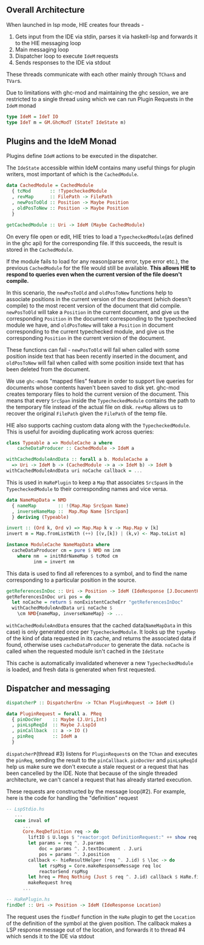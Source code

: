 ## Overall Architecture

When launched in lsp mode, HIE creates four threads - 

 1. Gets input from the IDE via stdin, parses it via haskell-lsp 
    and forwards it to the HIE messaging loop
 2. Main messaging loop
 3. Dispatcher loop to execute `IdeM` requests
 4. Sends responses to the IDE via stdout
 
These threads communicate with each other mainly through `TChan`s and `TVar`s.
 
Due to limitations with ghc-mod and maintaining the ghc session, we are restricted to
a single thread using which we can run Plugin Requests in the `IdeM` monad

```haskell
type IdeM = IdeT IO
type IdeT m = GM.GhcModT (StateT IdeState m)
```

## Plugins and the IdeM Monad

Plugins define `IdeM` actions to be executed in the dispatcher.

The `IdeState` accessible within IdeM contains many useful things for
plugin writers, most important of which is the `CachedModule`.

```haskell
data CachedModule = CachedModule
  { tcMod       :: !TypecheckedModule
  , revMap      :: FilePath -> FilePath
  , newPosToOld :: Position -> Maybe Position
  , oldPosToNew :: Position -> Maybe Position
  }

getCachedModule :: Uri -> IdeM (Maybe CachedModule)
```

On every file open or edit, HIE tries to load a `TypecheckedModule`(as defined in the ghc api)
for the corresponding file. If this succeeds, the result is stored in the `CachedModule`.

If the module fails to load for any reason(parse error, type error etc.), the previous 
`CachedModule` for the file would still be available. __This allows HIE to respond to queries 
even when the current version of the file doesn't compile.__

In this scenario, the `newPosToOld` and `oldPosToNew` functions help to associate 
positions in the current version of the document (which doesn't compile) to the most recent
version of the document that did compile. `newPosToOld` will take a `Position` in the current
document, and give us the corresponding `Position` in the document corresponding to the
typechecked module we have, and `oldPosToNew` will take a `Position` in document corresponding
to the current typechecked module, and give us the corresponding `Position` in the current
version of the document.

These functions can fail - `newPosToOld` will fail when called with some position inside text
that has been recently inserted in the document, and `oldPosToNew` will fail when called with
some position inside text that has been deleted from the document.

We use `ghc-mod`s "mapped files" feature in order to support live queries for documents whose
contents haven't been saved to disk yet. ghc-mod creates temporary files to hold the current
version of the document. This means that every `SrcSpan` inside the `TypecheckedModule`
contains the path to the temporary file instead of the actual file on disk. `revMap` allows us
to recover the original `FilePath` given the `FilePath` of the temp file.

HIE also supports caching custom data along with the `TypecheckedModule`. This is useful
for avoiding duplicating work across queries:

```haskell
class Typeable a => ModuleCache a where
    cacheDataProducer :: CachedModule -> IdeM a

withCachedModuleAndData :: forall a b. ModuleCache a
  => Uri -> IdeM b -> (CachedModule -> a -> IdeM b) -> IdeM b
withCachedModuleAndData uri noCache callback = ...
```

This is used in `HaRePlugin` to keep a `Map` that associates `SrcSpan`s in the 
`TypecheckedModule` to their corresponding names and vice versa.

```haskell
data NameMapData = NMD
  { nameMap        :: !(Map.Map SrcSpan Name)
  , inverseNameMap ::  Map.Map Name [SrcSpan]
  } deriving (Typeable)

invert :: (Ord k, Ord v) => Map.Map k v -> Map.Map v [k]
invert m = Map.fromListWith (++) [(v,[k]) | (k,v) <- Map.toList m]

instance ModuleCache NameMapData where
  cacheDataProducer cm = pure $ NMD nm inm
    where nm  = initRdrNameMap $ tcMod cm
          inm = invert nm
```

This data is used to find all references to a symbol, and to find the name corresponding to
a particular position in the source.

```haskell
getReferencesInDoc :: Uri -> Position -> IdeM (IdeResponse [J.DocumentHighlight])
getReferencesInDoc uri pos = do
  let noCache = return $ nonExistentCacheErr "getReferencesInDoc"
  withCachedModuleAndData uri noCache $
    \cm NMD{nameMap, inverseNameMap} -> ...
```

`withCachedModuleAndData` ensures that the cached data(`NameMapData` in this case) is only
generated once per `TypecheckedModule`. It looks up the `typeRep` of the kind of data requested
in its cache, and returns the associated data if found, otherwise uses `cacheDataProducer` to
generate the data. `noCache` is called when the requested module isn't cached in the `IdeState`

This cache is automatically invalidated whenever a new `TypecheckedModule` is loaded, and
fresh data is generated when first requested.

## Dispatcher and messaging

```haskell
dispatcherP :: DispatcherEnv -> TChan PluginRequest -> IdeM ()

data PluginRequest = forall a. PReq
  { pinDocVer    :: Maybe (J.Uri,Int)
  , pinLspReqId  :: Maybe J.LspId
  , pinCallback  :: a -> IO ()
  , pinReq       :: IdeM a
  }
```

`dispatcherP`(thread #3) listens for `PluginRequest`s on the `TChan` and executes the 
`pinReq`, sending the result to the `pinCallback`. `pinDocVer` and `pinLspReqId` help us 
make sure we don't execute a stale request or a request that has been cancelled by the IDE. 
Note that because of the single threaded architecture, we can't cancel a request that 
has already started execution.

These requests are constructed by the message loop(#2). For example, here is the code
for handling the "definition" request

```haskell
-- LspStdio.hs
   ... 
   case inval of
      ... 
      Core.ReqDefinition req -> do
        liftIO $ U.logs $ "reactor:got DefinitionRequest:" ++ show req
        let params = req ^. J.params
            doc = params ^. J.textDocument . J.uri
            pos = params ^. J.position
        callback <- hieResultHelper (req ^. J.id) $ \loc -> do
            let rspMsg = Core.makeResponseMessage req loc
            reactorSend rspMsg
        let hreq = PReq Nothing (Just $ req ^. J.id) callback $ HaRe.findDef doc pos
        makeRequest hreq
      ...

-- HaRePlugin.hs
findDef :: Uri -> Position -> IdeM (IdeResponse Location)
```

The request uses the `findDef` function in the `HaRe` plugin to get the `Location` 
of the definition of the symbol at the given position. The callback makes a LSP 
response message out of the location, and forwards it to thread #4 which sends
it to the IDE via stdout

